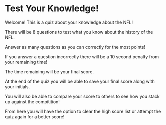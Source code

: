 # Test Your Knowledge!

Welcome! This is a quiz about your knowledge about the NFL! 

There will be 8 questions to test what you know about the history of the NFL. 

Answer as many questions as you can correctly for the most points! 

If you answer a question incorrectly there will be a 10 second penalty from your remaining time! 

The time remaining will be your final score. 

At the end of the quiz you will be able to save your final score along with your initials. 

You will also be able to compare your score to others to see how you stack up against the compitition! 

From here you will have the option to clear the high score list or attempt the quiz again for a better score! 